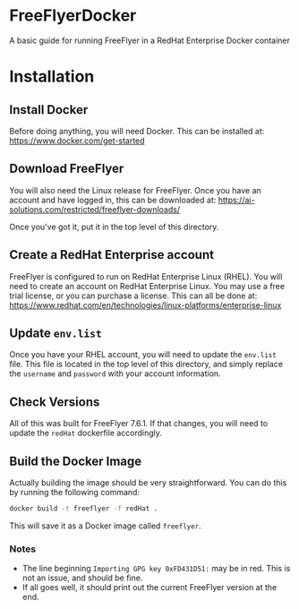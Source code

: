 # FreeFlyerDocker
 A basic guide for running FreeFlyer in a RedHat Enterprise Docker container

# Installation

## Install Docker

Before doing anything, you will need Docker. This can be installed at:
https://www.docker.com/get-started


## Download FreeFlyer

You will also need the Linux release for FreeFlyer. Once you have an account and have logged in, this can be downloaded at:
https://ai-solutions.com/restricted/freeflyer-downloads/

Once you've got it, put it in the top level of this directory.

## Create a RedHat Enterprise account

FreeFlyer is configured to run on RedHat Enterprise Linux (RHEL). You will need to create an account on RedHat Enterprise Linux. You may use a free trial license, or you can purchase a license. This can all be done at:
https://www.redhat.com/en/technologies/linux-platforms/enterprise-linux


## Update `env.list`

Once you have your RHEL account, you will need to update the `env.list` file. This file is located in the top level of this directory, and simply replace the `username` and `password` with your account information.


## Check Versions

All of this was built for FreeFlyer 7.6.1. If that changes, you will need to update the `redHat` dockerfile accordingly.


## Build the Docker Image

Actually building the image should be very straightforward. You can do this by running the following command:
```bash
docker build -t freeflyer -f redHat .
```

This will save it as a Docker image called `freeflyer`.

### Notes

- The line beginning `Importing GPG key 0xFD431D51:` may be in red. This is not an issue, and should be fine.
- If all goes well, it should print out the current FreeFlyer version at the end.